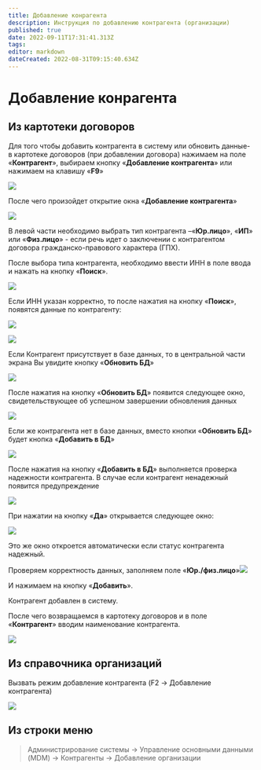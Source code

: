 ```yaml
---
title: Добавление конрагента
description: Инструкция по добавлению контрагента (организации)
published: true
date: 2022-09-11T17:31:41.313Z
tags: 
editor: markdown
dateCreated: 2022-08-31T09:15:40.634Z
---
```


# Добавление конрагента

## Из картотеки договоров

Для того чтобы добавить контрагента в систему или обновить данные- в картотеке договоров (при добавлении договора) нажимаем на поле «**Контрагент**», выбираем кнопку «**Добавление контрагента**» или нажимаем на клавишу «**F9**»

![](<../../assets/0 (8).png>)

После чего произойдет открытие окна «**Добавление контрагента**»

![](<../../assets/1 (123).png>)

В левой части необходимо выбрать тип контрагента –«**Юр.лицо**», «**ИП**» или «**Физ.лицо**» - если речь идет о заключении с контрагентом договора гражданско-правового характера (ГПХ).

После выбора типа контрагента, необходимо ввести ИНН в поле ввода и нажать на кнопку «**Поиск**».

![](<../../assets/2 (81).png>)

Если ИНН указан корректно, то после нажатия на кнопку «**Поиск**», появятся данные по контрагенту:

![](<../../assets/3 (82).png>)

![](<../../assets/4 (26).png>)

Если Контрагент присутствует в базе данных, то в центральной части экрана Вы увидите кнопку «**Обновить БД**»

![](<../../assets/5 (16).png>)

После нажатия на кнопку «**Обновить БД**» появится следующее окно, свидетельствующее об успешном завершении обновления данных

![](<../../assets/6 (55).png>)

Если же контрагента нет в базе данных, вместо кнопки «**Обновить БД**» будет кнопка «**Добавить в БД**»

![](<../../assets/7 (65).png>)

После нажатия на кнопку «**Добавить в БД**» выполняется проверка надежности контрагента. В случае если контрагент ненадежный появится предупреждение

![](<../../assets/8 (40).png>)

При нажатии на кнопку «**Да**» открывается следующее окно:

![](<../../assets/9 (6).png>)

Это же окно откроется автоматически если статус контрагента надежный.

Проверяем корректность данных, заполняем поле «**Юр./физ.лицо**»![](<../../assets/10 (28).png>)

И нажимаем на кнопку «**Добавить**».

Контрагент добавлен в систему.

После чего возвращаемся в картотеку договоров и в поле «**Контрагент**» вводим наименование контрагента.

![](<../../assets/11 (26).png>)

## Из справочника организаций

Вызвать режим добавление контрагента (F2 -> Добавление контрагента)

![](<../../assets/image (317).png>)

## Из строки меню


>Администрирование системы → Управление основными данными (MDM) → Контрагенты → Добавление организации

